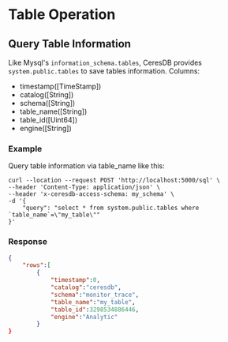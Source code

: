 # Table Operation

## Query Table Information
Like Mysql's `information_schema.tables`, CeresDB provides `system.public.tables` to save tables information.
Columns:
* timestamp([TimeStamp])
* catalog([String])
* schema([String])
* table_name([String])
* table_id([Uint64])
* engine([String])

### Example

Query table information via table_name like this:

```shell
curl --location --request POST 'http://localhost:5000/sql' \
--header 'Content-Type: application/json' \
--header 'x-ceresdb-access-schema: my_schema' \
-d '{
    "query": "select * from system.public.tables where `table_name`=\"my_table\""
}'
```
### Response
```json
{
    "rows":[
        {
            "timestamp":0,
            "catalog":"ceresdb",
            "schema":"monitor_trace",
            "table_name":"my_table",
            "table_id":3298534886446,
            "engine":"Analytic"
        }
}
```